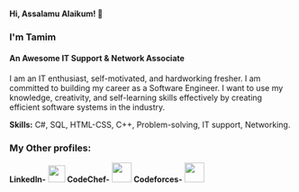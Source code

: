 #### Hi, Assalamu Alaikum! 👋 
### I'm Tamim
#### An Awesome IT Support & Network Associate

I am an IT enthusiast, self-motivated, and hardworking fresher. I am committed to building my career as a Software Engineer. I want to use my knowledge, creativity, and self-learning skills effectively by creating efficient software systems in the industry.

<b>Skills:</b> C#, SQL, HTML-CSS, C++, Problem-solving, IT support, Networking. 

### My Other profiles: 
<b>LinkedIn-</b> [<img src='https://cdn-icons-png.flaticon.com/512/174/174857.png' height='30'>](https://www.linkedin.com/in/asmtamim/)
<b>CodeChef-</b> [<img src='https://cdn.codechef.com/sites/all/themes/abessive/cc-logo.png' height='35'>](https://www.codechef.com/users/asmtamim)
<b>Codeforces-</b> [<img src='https://codeforces.com/predownloaded/09/d5/09d515849719f4bf8642ee12bc840cab1f4c5d7d.png' height='35'>](https://codeforces.com/profile/asmtamim)
